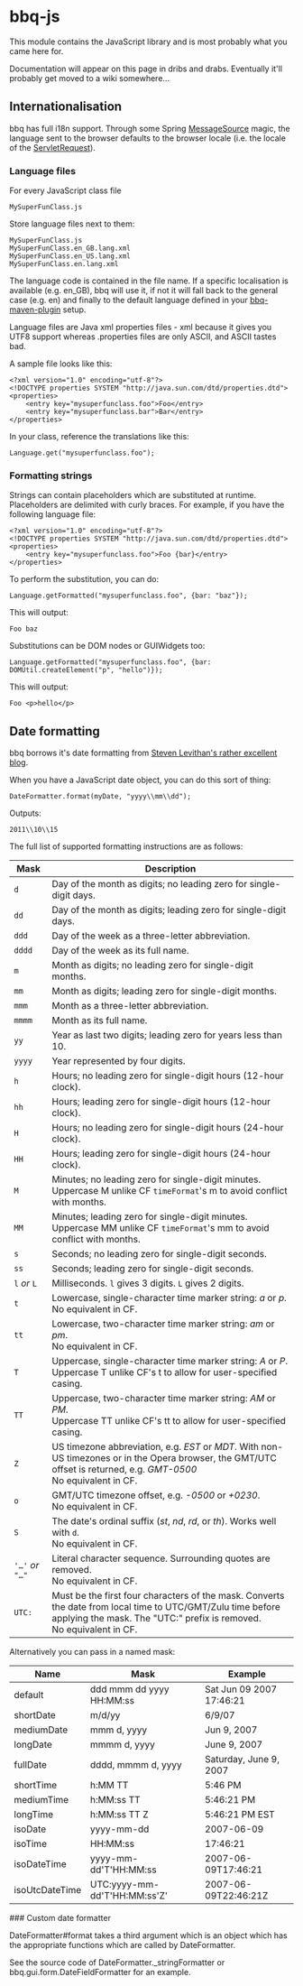 # bbq-js

This module contains the JavaScript library and is most probably what you came here for.

Documentation will appear on this page in dribs and drabs.  Eventually it'll probably get moved to a wiki somewhere...

## Internationalisation

bbq has full i18n support.  Through some Spring [MessageSource](http://static.springsource.org/spring/docs/3.1.x/javadoc-api/org/springframework/context/MessageSource.html) magic, the language sent to the browser defaults to the browser locale (i.e. the locale of the [ServletRequest](http://download.oracle.com/javaee/6/api/javax/servlet/ServletRequest.html#getLocale\(\))).

### Language files

For every JavaScript class file

	MySuperFunClass.js

Store language files next to them:

	MySuperFunClass.js
	MySuperFunClass.en_GB.lang.xml
	MySuperFunClass.en_US.lang.xml
	MySuperFunClass.en.lang.xml

The language code is contained in the file name.  If a specific localisation is available (e.g. en_GB), bbq will use it, if not it will fall back to the general case (e.g. en) and finally to the default language defined in your [bbq-maven-plugin](https://github.com/achingbrain/bbq/tree/master/bbq-maven-plugin) setup.

Language files are Java xml properties files - xml because it gives you UTF8 support whereas .properties files are only ASCII, and ASCII tastes bad.

A sample file looks like this:

	<?xml version="1.0" encoding="utf-8"?>
	<!DOCTYPE properties SYSTEM "http://java.sun.com/dtd/properties.dtd">
	<properties>
		<entry key="mysuperfunclass.foo">Foo</entry>
		<entry key="mysuperfunclass.bar">Bar</entry>
	</properties>

In your class, reference the translations like this:

	Language.get("mysuperfunclass.foo");

### Formatting strings

Strings can contain placeholders which are substituted at runtime.  Placeholders are delimited with curly braces.  For example, if you have the following language file:

	<?xml version="1.0" encoding="utf-8"?>
	<!DOCTYPE properties SYSTEM "http://java.sun.com/dtd/properties.dtd">
	<properties>
		<entry key="mysuperfunclass.foo">Foo {bar}</entry>
	</properties>

To perform the substitution, you can do:

	Language.getFormatted("mysuperfunclass.foo", {bar: "baz"});

This will output:

	Foo baz

Substitutions can be DOM nodes or GUIWidgets too:

	Language.getFormatted("mysuperfunclass.foo", {bar: DOMUtil.createElement("p", "hello")});

This will output:

	Foo <p>hello</p>

## Date formatting

bbq borrows it's date formatting from [Steven Levithan's rather excellent blog](http://blog.stevenlevithan.com/archives/date-time-format).

When you have a JavaScript date object, you can do this sort of thing:

	DateFormatter.format(myDate, "yyyy\\mm\\dd");

Outputs:

	2011\\10\\15

The full list of supported formatting instructions are as follows:

<table cellspacing="0" summary="Date Format mask metasequences">
	<thead>
		<tr>
			<th>Mask</th>
			<th>Description</th>
		</tr>
	</thead>
	<tbody>
		<tr>
			<td><code>d</code></td>
			<td>Day of the month as digits; no leading zero for single-digit days.</td>
		</tr>
		<tr>
			<td><code>dd</code></td>
			<td>Day of the month as digits; leading zero for single-digit days.</td>
		</tr>
		<tr>
			<td><code>ddd</code></td>
			<td>Day of the week as a three-letter abbreviation.</td>
		</tr>
		<tr>
			<td><code>dddd</code></td>
			<td>Day of the week as its full name.</td>
		</tr>
		<tr>
			<td><code>m</code></td>
			<td>Month as digits; no leading zero for single-digit months.</td>
		</tr>
		<tr>
			<td><code>mm</code></td>
			<td>Month as digits; leading zero for single-digit months.</td>
		</tr>
		<tr>
			<td><code>mmm</code></td>
			<td>Month as a three-letter abbreviation.</td>
		</tr>
		<tr>
			<td><code>mmmm</code></td>
			<td>Month as its full name.</td>
		</tr>
		<tr>
			<td><code>yy</code></td>
			<td>Year as last two digits; leading zero for years less than 10.</td>
		</tr>
		<tr>
			<td><code>yyyy</code></td>
			<td>Year represented by four digits.</td>
		</tr>
		<tr>
			<td><code>h</code></td>
			<td>Hours; no leading zero for single-digit hours (12-hour clock).</td>
		</tr>
		<tr>
			<td><code>hh</code></td>
			<td>Hours; leading zero for single-digit hours (12-hour clock).</td>
		</tr>
		<tr>
			<td><code>H</code></td>
			<td>Hours; no leading zero for single-digit hours (24-hour clock).</td>
		</tr>
		<tr>
			<td><code>HH</code></td>
			<td>Hours; leading zero for single-digit hours (24-hour clock).</td>
		</tr>
		<tr>
			<td><code>M</code></td>
			<td>Minutes; no leading zero for single-digit minutes.<br />
				<span class="small">Uppercase M unlike CF <code>timeFormat</code>'s m to avoid conflict with months.</span></td>
		</tr>
		<tr>
			<td><code>MM</code></td>
			<td>Minutes; leading zero for single-digit minutes.<br />
				<span class="small">Uppercase MM unlike CF <code>timeFormat</code>'s mm to avoid conflict with months.</span></td>
		</tr>
		<tr>
			<td><code>s</code></td>
			<td>Seconds; no leading zero for single-digit seconds.</td>
		</tr>
		<tr>
			<td><code>ss</code></td>
			<td>Seconds; leading zero for single-digit seconds.</td>
		</tr>
		<tr>
			<td><code>l</code> <em>or</em> <code>L</code></td>
			<td>Milliseconds. <code>l</code> gives 3 digits. <code>L</code> gives 2 digits.</td>
		</tr>
		<tr>
			<td><code>t</code></td>
			<td>Lowercase, single-character time marker string: <em>a</em> or <em>p</em>.<br />
				<span class="small">No equivalent in CF.</span></td>
		</tr>
		<tr>
			<td><code>tt</code></td>
			<td>Lowercase, two-character time marker string: <em>am</em> or <em>pm</em>.<br />
				<span class="small">No equivalent in CF.</span></td>
		</tr>
		<tr>
			<td><code>T</code></td>
			<td>Uppercase, single-character time marker string: <em>A</em> or <em>P</em>.<br />
				<span class="small">Uppercase T unlike CF's t to allow for user-specified casing.</span></td>
		</tr>
		<tr>
			<td><code>TT</code></td>
			<td>Uppercase, two-character time marker string: <em>AM</em> or <em>PM</em>.<br />
				<span class="small">Uppercase TT unlike CF's tt to allow for user-specified casing.</span></td>
		</tr>
		<tr>
			<td><code>Z</code></td>
			<td>US timezone abbreviation, e.g. <em>EST</em> or <em>MDT</em>. With non-US timezones or in the Opera browser, the GMT/UTC offset is returned, e.g. <em>GMT-0500</em><br />
				<span class="small">No equivalent in CF.</span></td>
		</tr>
		<tr>
			<td><code>o</code></td>
			<td>GMT/UTC timezone offset, e.g. <em>-0500</em> or <em>+0230</em>.<br />
				<span class="small">No equivalent in CF.</span></td>
		</tr>
		<tr>
			<td><code>S</code></td>
			<td>The date's ordinal suffix (<em>st</em>, <em>nd</em>, <em>rd</em>, or <em>th</em>). Works well with <code>d</code>.<br />
				<span class="small">No equivalent in CF.</span></td>
		</tr>
		<tr>
			<td><code>'&hellip;'</code> <em>or</em> <code>"&hellip;"</code></td>
			<td>Literal character sequence. Surrounding quotes are removed.<br />
				<span class="small">No equivalent in CF.</span></td>
		</tr>
		<tr>
			<td><code>UTC:</code></td>
			<td>Must be the first four characters of the mask. Converts the date from local time to UTC/GMT/Zulu time before applying the mask. The "UTC:" prefix is removed.<br />
				<span class="small">No equivalent in CF.</span></td>
		</tr>
	</tbody>
</table>

Alternatively you can pass in a named mask:

<table>
	<thead>
		<tr>
			<th>Name</th>
			<th>Mask</th>
			<th>Example</th>
		</tr>
	</thead>
	<tbody>
		<tr>
			<td>default</td>
			<td>ddd mmm dd yyyy HH:MM:ss</td>
			<td>Sat Jun 09 2007 17:46:21</td>
		</tr>
		<tr>
			<td>shortDate</td>
			<td>m/d/yy</td>
			<td>6/9/07</td>
		</tr>
		<tr>
			<td>mediumDate</td>
			<td>mmm d, yyyy</td>
			<td>Jun 9, 2007</td>
		</tr>
		<tr>
			<td>longDate</td>
			<td>mmmm d, yyyy</td>
			<td>June 9, 2007</td>
		</tr>
		<tr>
			<td>fullDate</td>
			<td>dddd, mmmm d, yyyy</td>
			<td>Saturday, June 9, 2007</td>
		</tr>
		<tr>
			<td>shortTime</td>
			<td>h:MM TT</td>
			<td>5:46 PM</td>
		</tr>
		<tr>
			<td>mediumTime</td>
			<td>h:MM:ss TT</td>
			<td>5:46:21 PM</td>
		</tr>
		<tr>
			<td>longTime</td>
			<td>h:MM:ss TT Z</td>
			<td>5:46:21 PM EST</td>
		</tr>
		<tr>
			<td>isoDate</td>
			<td>yyyy-mm-dd</td>
			<td>2007-06-09</td>
		</tr>
		<tr>
			<td>isoTime</td>
			<td>HH:MM:ss</td>
			<td>17:46:21</td>
		</tr>
		<tr>
			<td>isoDateTime</td>
			<td>yyyy-mm-dd'T'HH:MM:ss</td>
			<td>2007-06-09T17:46:21</td>
		</tr>
		<tr>
			<td>isoUtcDateTime</td>
			<td>UTC:yyyy-mm-dd'T'HH:MM:ss'Z'</td>
			<td>2007-06-09T22:46:21Z</td>
		</tr>
	</tbody>
</table>

### Custom date formatter

DateFormatter#format takes a third argument which is an object which has the appropriate functions which are called by DateFormatter.

See the source code of DateFormatter._stringFormatter or bbq.gui.form.DateFieldFormatter for an example.
